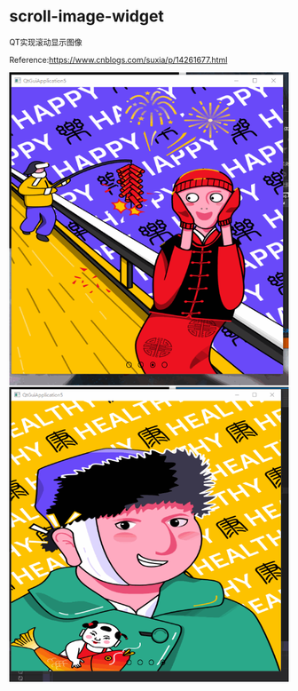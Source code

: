 # scroll-image-widget
QT实现滚动显示图像

Reference:https://www.cnblogs.com/suxia/p/14261677.html

![image](https://github.com/SuarezZhou/scroll-image-widget/blob/main/introduce1.gif)
![image](https://github.com/SuarezZhou/scroll-image-widget/blob/main/introduce2.gif)
